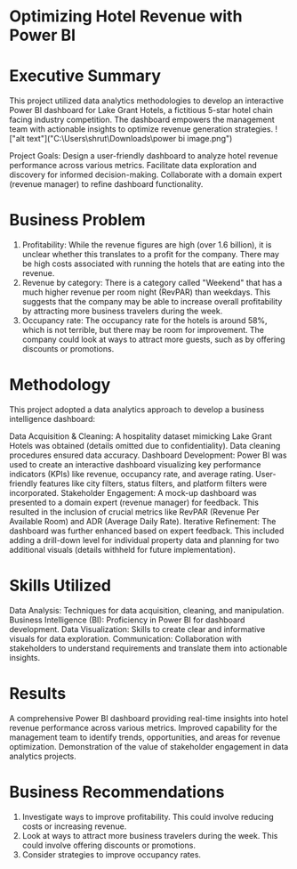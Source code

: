 # Optimizing Hotel Revenue with Power BI

# Executive Summary 
This project utilized data analytics methodologies to develop an interactive Power BI dashboard for Lake Grant Hotels, a fictitious 5-star hotel chain facing 
industry competition. The dashboard empowers the management team with actionable insights to optimize revenue generation strategies.
!["alt text"]("C:\Users\shrut\Downloads\power bi image.png")


Project Goals:
Design a user-friendly dashboard to analyze hotel revenue performance across various metrics.
Facilitate data exploration and discovery for informed decision-making.
Collaborate with a domain expert (revenue manager) to refine dashboard functionality.

# Business Problem
1. Profitability: While the revenue figures are high (over 1.6 billion), it is unclear whether this translates to a profit for the company. There may be high costs associated with running the hotels that are eating into the revenue.
2. Revenue by category: There is a category called "Weekend" that has a much higher revenue per room night (RevPAR) than weekdays. This suggests that the company may be able to increase overall profitability by attracting more business travelers during the week.
3. Occupancy rate: The occupancy rate for the hotels is around 58%, which is not terrible, but there may be room for improvement. The company could look at ways to attract more guests, such as by offering discounts or promotions.

# Methodology
This project adopted a data analytics approach to develop a business intelligence dashboard:

Data Acquisition & Cleaning: A hospitality dataset mimicking Lake Grant Hotels was obtained (details omitted due to confidentiality). Data cleaning procedures ensured data accuracy.
Dashboard Development: Power BI was used to create an interactive dashboard visualizing key performance indicators (KPIs) like revenue, occupancy rate, and average rating. User-friendly features like city filters, status filters, and platform filters were incorporated.
Stakeholder Engagement: A mock-up dashboard was presented to a domain expert (revenue manager) for feedback. This resulted in the inclusion of crucial metrics like RevPAR (Revenue Per Available Room) and ADR (Average Daily Rate).
Iterative Refinement: The dashboard was further enhanced based on expert feedback. This included adding a drill-down level for individual property data and planning for two additional visuals (details withheld for future implementation).

# Skills Utilized
Data Analysis: Techniques for data acquisition, cleaning, and manipulation.
Business Intelligence (BI): Proficiency in Power BI for dashboard development.
Data Visualization: Skills to create clear and informative visuals for data exploration.
Communication: Collaboration with stakeholders to understand requirements and translate them into actionable insights.

# Results 
A comprehensive Power BI dashboard providing real-time insights into hotel revenue performance across various metrics.
Improved capability for the management team to identify trends, opportunities, and areas for revenue optimization.
Demonstration of the value of stakeholder engagement in data analytics projects.

# Business Recommendations
1. Investigate ways to improve profitability. This could involve reducing costs or increasing revenue.
2. Look at ways to attract more business travelers during the week. This could involve offering discounts or promotions.
3. Consider strategies to improve occupancy rates.
